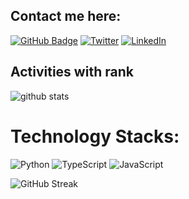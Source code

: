 ## Contact me here:
[![GitHub Badge](https://img.shields.io/github/followers/DemisoDaba?style=social)](https://github.com/DemisoDaba?tab=followers)
[![Twitter](https://img.shields.io/badge/Twitter-%231DA1F2.svg?logo=Twitter&logoColor=white)](https://twitter.com/@DemoNkmt1) 
[![LinkedIn](https://img.shields.io/badge/LinkedIn-%230077B5.svg?logo=linkedin&logoColor=white)](https://linkedin.com/in/demiso-daba-swre0)

## Activities with rank

![github stats](https://github-readme-stats-sigma-five.vercel.app/api?username=DemisoDaba&show_icons=true)

<!-- ![Top Langs](https://github-readme-stats.vercel.app/api/top-langs/?username=DemisoDaba&hide_langs_below=10) -->




# Technology Stacks:
![Python](https://img.shields.io/badge/python-3670A0?style=for-the-badge&logo=python&logoColor=ffdd54) ![TypeScript](https://img.shields.io/badge/typescript-%23007ACC.svg?style=for-the-badge&logo=typescript&logoColor=white) ![JavaScript](https://img.shields.io/badge/javascript-%23323330.svg?style=for-the-badge&logo=javascript&logoColor=%23F7DF1E)



![GitHub Streak](https://github-readme-streak-stats.herokuapp.com/?user=DemisoDaba&theme=radical)

<!-- Proudly created with GPRM ( https://gprm.itsvg.in ) -->
